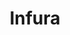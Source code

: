 ---
blog: https://blog.infura.io/
codehost: https://github.com/INFURA
facebook: https://facebook.com/infura.io
linkedin: https://linkedin.com/company/infuraio
logohandle: infuraio
sort: infura
title: Infura
twitter: https://x.com/infura_io
website: https://infura.io/
youtube: https://youtube.com/channel/UCK4n3Ime2f-_bGbNjOHQIrQ
---